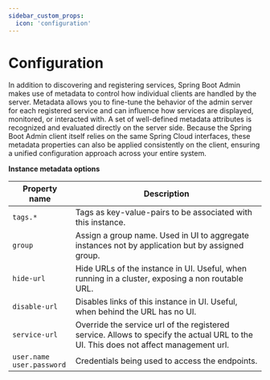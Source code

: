 ```yaml
---
sidebar_custom_props:
  icon: 'configuration'
---
```


# Configuration

In addition to discovering and registering services, Spring Boot Admin makes use of metadata to control how individual
clients are handled by the server.
Metadata allows you to fine-tune the behavior of the admin server for each registered service and can influence how
services are displayed, monitored, or interacted with.
A set of well-defined metadata attributes is recognized and evaluated directly on the server side.
Because the Spring Boot Admin client itself relies on the same Spring Cloud interfaces, these metadata properties can
also be applied consistently on the client, ensuring
a unified configuration approach across your entire system.

__Instance metadata options__

| Property name                   | Description                                                                                                                          |
|---------------------------------|--------------------------------------------------------------------------------------------------------------------------------------|
| `tags.*`                        | Tags as key-value-pairs to be associated with this instance.                                                                         |
| `group`                         | Assign a group name. Used in UI to aggregate instances not by application but by assigned group.                                     |
| `hide-url`                      | Hide URLs of the instance in UI. Useful, when running in a cluster, exposing a non routable URL.                                     |
| `disable-url`                   | Disables links of this instance in UI. Useful, when behind the URL has no UI.                                                        |
| `service-url`                   | Override the service url of the registered service. Allows to specify the actual URL to the UI. This does not affect management url. |
| `user.name`<br/>`user.password` | Credentials being used to access the endpoints.                                                                                      |
